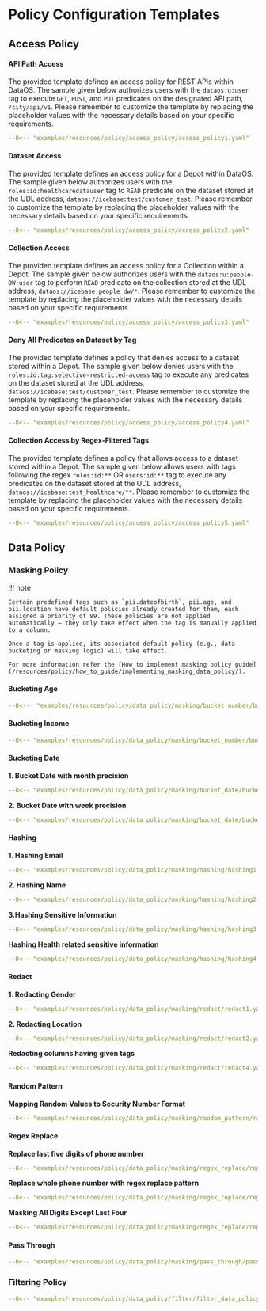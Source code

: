 # Policy Configuration Templates

## Access Policy

#### **API Path Access**

The provided template defines an access policy for REST APIs within DataOS. The sample given below authorizes users with the `dataos:u:user` tag to execute `GET`, `POST`, and `PUT` predicates on the designated API path, `/city/api/v1`. Please remember to customize the template by replacing the placeholder values with the necessary details based on your specific requirements.

```yaml 
--8<-- "examples/resources/policy/access_policy/access_policy1.yaml"
```

#### **Dataset Access**

The provided template defines an access policy for a [Depot](../depot.md) within DataOS. The sample given below authorizes users with the `roles:id:healthcaredatauser` tag to `READ` predicate on the dataset stored at the UDL address, `dataos://icebase:test/customer_test`. Please remember to customize the template by replacing the placeholder values with the necessary details based on your specific requirements.

```yaml
--8<-- "examples/resources/policy/access_policy/access_policy2.yaml"
```

#### **Collection Access**

The provided template defines an access policy for a Collection within a Depot. The sample given below authorizes users with the `dataos:u:people-DW:user` tag to perform `READ` predicate on the collection stored at the UDL address, `dataos://icebase:people_dw/*`. Please remember to customize the template by replacing the placeholder values with the necessary details based on your specific requirements.

```yaml
--8<-- "examples/resources/policy/access_policy/access_policy3.yaml"
```

#### **Deny All Predicates on Dataset by Tag**

The provided template defines a policy that denies access to a dataset stored within a Depot. The sample given below denies users with the `roles:id:tag:selective-restricted-access` tag to execute any predicates on the dataset stored at the UDL address, `dataos://icebase:test/customer_test`. Please remember to customize the template by replacing the placeholder values with the necessary details based on your specific requirements.

```yaml
--8<-- "examples/resources/policy/access_policy/access_policy4.yaml"
```

#### **Collection Access by Regex-Filtered Tags**

The provided template defines a policy that allows access to a dataset stored within a Depot. The sample given below allows users with tags following the regex `roles:id:**` OR `users:id:**` tag to execute any predicates on the dataset stored at the UDL address, `dataos://icebase:test_healthcare/**`. Please remember to customize the template by replacing the placeholder values with the necessary details based on your specific requirements.

```yaml
--8<-- "examples/resources/policy/access_policy/access_policy5.yaml"
```

## Data Policy

### **Masking Policy**

!!! note

    Certain predefined tags such as `pii.dateofbirth`, pii.age, and pii.location have default policies already created for them, each assigned a priority of 99. These policies are not applied automatically — they only take effect when the tag is manually applied to a column.

    Once a tag is applied, its associated default policy (e.g., data bucketing or masking logic) will take effect.

    For more information refer the [How to implement masking policy guide](/resources/policy/how_to_guide/implementing_masking_data_policy/).


#### **Bucketing Age**

```yaml
--8<--  "examples/resources/policy/data_policy/masking/bucket_number/bucket_number2.yaml"
```

#### **Bucketing Income**

```yaml
--8<-- "examples/resources/policy/data_policy/masking/bucket_number/bucket_number3.yaml"
```


#### **Bucketing Date**

**1. Bucket Date with month precision**

```yaml
--8<-- "examples/resources/policy/data_policy/masking/bucket_date/bucket_date1.yaml"
```

**2. Bucket Date with week precision**

```yaml
--8<-- "examples/resources/policy/data_policy/masking/bucket_date/bucket_date1.yaml"
```

#### **Hashing**

**1. Hashing Email**

```yaml
--8<-- "examples/resources/policy/data_policy/masking/hashing/hashing1.yaml"
```

**2. Hashing Name**

```yaml
--8<-- "examples/resources/policy/data_policy/masking/hashing/hashing2.yaml"
```

**3.Hashing Sensitive Information**

```yaml
--8<-- "examples/resources/policy/data_policy/masking/hashing/hashing3.yaml"
```

**Hashing Health related sensitive information**

```yaml
--8<-- "examples/resources/policy/data_policy/masking/hashing/hashing4.yaml"
```

#### **Redact**

**1. Redacting Gender**

```yaml
--8<-- "examples/resources/policy/data_policy/masking/redact/redact1.yaml"
```

**2. Redacting Location**

```yaml
--8<-- "examples/resources/policy/data_policy/masking/redact/redact2.yaml"
```


**Redacting columns having given tags**

```yaml
--8<-- "examples/resources/policy/data_policy/masking/redact/redact4.yaml"
```

#### **Random Pattern**

**Mapping Random Values to Security Number Format**

```yaml
--8<-- "examples/resources/policy/data_policy/masking/random_pattern/random_number2.yaml"
```



#### **Regex Replace**

**Replace last five digits of phone number**

```yaml
--8<-- "examples/resources/policy/data_policy/masking/regex_replace/regex_replace1.yaml"
```

**Replace whole phone number with regex replace pattern**

```yaml
--8<-- "examples/resources/policy/data_policy/masking/regex_replace/regex_replace2.yaml"
```

**Masking All Digits Except Last Four**

```yaml
--8<-- "examples/resources/policy/data_policy/masking/regex_replace/regex_replace3.yaml"
```

#### **Pass Through**


```yaml
--8<-- "examples/resources/policy/data_policy/masking/pass_through/pass_through1.yaml"
```

### **Filtering Policy**


```yaml
--8<-- "examples/resources/policy/data_policy/filter/filter_data_policy.yaml"
```




